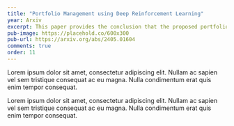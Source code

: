 ```yaml
---
title: "Portfolio Management using Deep Reinforcement Learning"
year: Arxiv
excerpt: This paper provides the conclusion that the proposed portfolio manager with actions centered on weight allocations can surpass the risk-adjusted returns of conventional portfolio managers.
pub-image: https://placehold.co/600x300
pub-url: https://arxiv.org/abs/2405.01604
comments: true
order: 11
---
```


Lorem ipsum dolor sit amet, consectetur adipiscing elit. Nullam ac sapien vel sem tristique consequat ac eu magna. Nulla condimentum erat quis enim tempor consequat.

Lorem ipsum dolor sit amet, consectetur adipiscing elit. Nullam ac sapien vel sem tristique consequat ac eu magna. Nulla condimentum erat quis enim tempor consequat.
